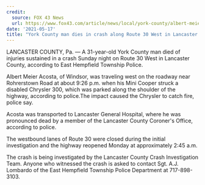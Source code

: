 ```yaml
---
credit:
  source: FOX 43 News
  url: https://www.fox43.com/article/news/local/york-county/albert-meier-acosta-dies-in-crash-on-route-30-west-lancaster-county/521-2975ca8f-d86c-474e-912d-0f980dcf9f84
date: '2021-05-17'
title: "York County man dies in crash along Route 30 West in Lancaster County"
---
```

LANCASTER COUNTY, Pa. — A 31-year-old York County man died of injuries sustained in a crash Sunday night on Route 30 West in Lancaster County, according to East Hempfield Township Police.

Albert Meier Acosta, of Windsor, was traveling west on the roadway near Rohrerstown Road at about 9:26 p.m. when his Mini Cooper struck a disabled Chrysler 300, which was parked along the shoulder of the highway, according to police.The impact caused the Chrysler to catch fire, police say.

Acosta was transported to Lancaster General Hospital, where he was pronounced dead by a member of the Lancaster County Coroner's Office, according to police.

The westbound lanes of Route 30 were closed during the initial investigation and the highway reopened Monday at approximately 2:45 a.m.

The crash is being investigated by the Lancaster County Crash Investigation Team. Anyone who witnessed the crash is asked to contact Sgt. A.J. Lombardo of the East Hempfield Township Police Department at 717-898-3103.  
